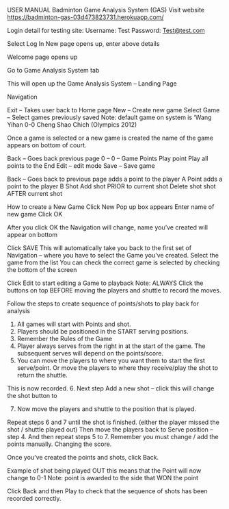 USER MANUAL Badminton Game Analysis System (GAS)
Visit website https://badminton-gas-03d473823731.herokuapp.com/

Login detail for testing site:
Username: Test 
Password: Test@test.com
 
Select Log In
New page opens up, enter above details
 
Welcome page opens up
 
Go to Game Analysis System tab
 
This will open up the Game Analysis System – Landing Page


Navigation


Exit – Takes user back to Home page
New – Create new game
Select Game – Select games previously saved
Note: default game on system is ‘Wang Yihan 0-0 Cheng Shao Chich (Olympics 2012)

Once a game is selected or a new game is created the name of the game appears on bottom of court.

 
Back – Goes back previous page
0 – 0 – Game Points
 Play point
 Play all points to the End
Edit – edit mode
Save – Save game

 
Back – Goes back to previous page
  adds a point to the player A
  Point
  adds a point to the player B
  Shot
  Add shot PRIOR to current shot
  Delete shot
  shot AFTER current shot










How to create a New Game
Click New 
Pop up box appears
Enter name of new game
Click OK
 

After you click OK the Navigation will change, name you’ve created will appear on bottom

 

Click SAVE
This will automatically take you back to the first set of Navigation – where you have to select the Game you’ve created.
Select the game from the list
You can check the correct game is selected by checking the bottom of the screen

Click Edit to start editing a Game to playback
Note: ALWAYS Click the buttons on top BEFORE moving the players and shuttle to record the moves.

Follow the steps to create sequence of points/shots to play back for analysis
1.	All games will start with   Points and   shot.
2.	Players should be positioned in the START serving positions.
3.	Remember the Rules of the Game
4.	Player always serves from the right in at the start of the game. The subsequent serves will depend on the points/score.
5.	You can move the players to where you want them to start the first serve/point. Or move the players to where they receive/play the shot to return the shuttle.

 

This is now recorded.
6.	Next step Add a new shot – click   this will change the shot button to  

7.	Now move the players and shuttle to the position that is played.
 
Repeat steps 6 and 7 until the shot is finished.  (either the player missed the shot / shuttle played out)
Then move the players back to Serve position – step 4. And then repeat steps 5 to 7.
Remember you must change / add the points manually. Changing the score.

Once you’ve created the points and shots, click Back.

Example of shot being played OUT this means that the Point will now change to 0-1
Note: point is awarded to the side that WON the point
 

Click Back and then Play to check that the sequence of shots has been recorded correctly.


